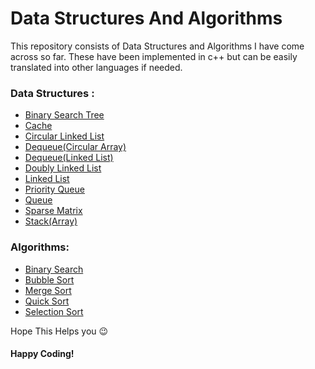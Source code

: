 # Data Structures And Algorithms

This repository consists of Data Structures and Algorithms I have come across so far.
These have been implemented in c++ but can be easily translated into other languages if needed.

### Data Structures :

- [Binary Search Tree](https://github.com/BurhanuddinMerchant/data-structures-algorithms/blob/main/data%20structures/binary%20search%20tree/main.cpp)
- [Cache](https://github.com/BurhanuddinMerchant/data-structures-algorithms/tree/main/data%20structures/cache)
- [Circular Linked List](https://github.com/BurhanuddinMerchant/data-structures-algorithms/blob/main/data%20structures/circular%20linked%20list/main.cpp)
- [Dequeue(Circular Array)](https://github.com/BurhanuddinMerchant/data-structures-algorithms/tree/main/data%20structures/dequeue%20%28circular%20array%29/main.cpp)
- [Dequeue(Linked List)](https://github.com/BurhanuddinMerchant/data-structures-algorithms/blob/main/data%20structures/dequeue%28linked%20list%29/mian.cpp)
- [Doubly Linked List](https://github.com/BurhanuddinMerchant/data-structures-algorithms/tree/main/data%20structures/doubly%20linked%20list/main.cpp)
- [Linked List](https://github.com/BurhanuddinMerchant/data-structures-algorithms/tree/main/data%20structures/linked_list/main.cpp)
- [Priority Queue](https://github.com/BurhanuddinMerchant/data-structures-algorithms/tree/main/data%20structures/priority%20queue/main.cpp)
- [Queue](https://github.com/BurhanuddinMerchant/data-structures-algorithms/tree/main/data%20structures/queue/main.cpp)
- [Sparse Matrix](https://github.com/BurhanuddinMerchant/data-structures-algorithms/tree/main/data%20structures/sparse%20matrix/main.cpp)
- [Stack(Array)](https://github.com/BurhanuddinMerchant/data-structures-algorithms/tree/main/data%20structures/stack%28array%20implementation%29/main.cpp)

### Algorithms:

- [Binary Search](https://github.com/BurhanuddinMerchant/data-structures-algorithms/blob/main/algorithms/searching/binary%20search/main.cpp)
- [Bubble Sort](https://github.com/BurhanuddinMerchant/data-structures-algorithms/blob/main/algorithms/sorting/bubble%20sort/main.cpp)
- [Merge Sort](https://github.com/BurhanuddinMerchant/data-structures-algorithms/blob/main/algorithms/sorting/merge%20sort/main.cpp)
- [Quick Sort](https://github.com/BurhanuddinMerchant/data-structures-algorithms/blob/main/algorithms/sorting/quick_sort/main.cpp)
- [Selection Sort](https://github.com/BurhanuddinMerchant/data-structures-algorithms/blob/main/algorithms/sorting/selection_sort/main.cpp)

Hope This Helps you :wink:

#### Happy Coding!
